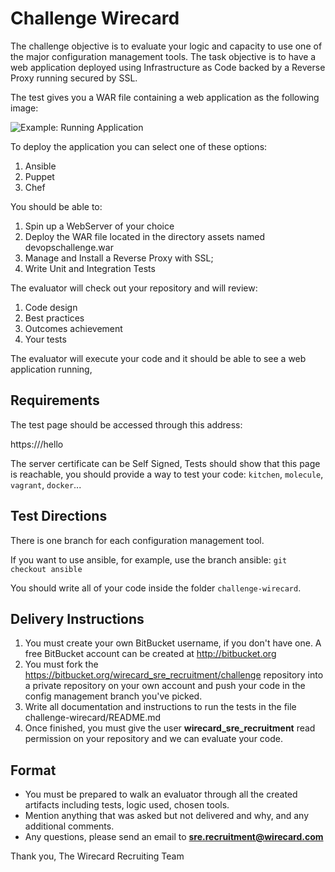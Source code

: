 # Challenge Wirecard

The challenge objective is to evaluate your logic and capacity to use one of the major configuration management tools.
The task objective is to have a web application deployed using Infrastructure as Code backed by a Reverse Proxy running secured by SSL.

The test gives you a WAR file containing a web application as the following image:

![Example: Running Application](https://bitbucket.org/wirecard_sre_recruitment/challenge/raw/master/PageScreenshot.png)

To deploy the application you can select one of these options:

1. Ansible
2. Puppet
3. Chef

You should be able to:

1. Spin up a WebServer of your choice
2. Deploy the WAR file located in the directory assets named devopschallenge.war
3. Manage and Install a Reverse Proxy with SSL;
4. Write Unit and Integration Tests
 
The evaluator will check out your repository and will review:

1. Code design
2. Best practices
3. Outcomes achievement
4. Your tests

The evaluator will execute your code and it should be able to see a web application running,

Requirements
------------
The test page should be accessed through this address:

https://<host>/hello

The server certificate can be Self Signed,
Tests should show that this page is reachable, you should provide a way to test your code: `kitchen`, `molecule`, `vagrant`, `docker`...

Test Directions
----------------
There is one branch for each configuration management tool.

If you want to use ansible, for example, use the branch ansible: `git checkout ansible`

You should write all of your code inside the folder `challenge-wirecard`.

## Delivery Instructions
1. You must create your own BitBucket username, if you don't have one. A free BitBucket account can be created at http://bitbucket.org
2. You must fork the https://bitbucket.org/wirecard_sre_recruitment/challenge repository into a private repository on your own account and push your code in the config management branch you've picked.
3. Write all documentation and instructions to run the tests in the file challenge-wirecard/README.md
4. Once finished, you must give the user **wirecard_sre_recruitment** read permission on your repository and we can evaluate your code.


## Format
* You must be prepared to walk an evaluator through all the created artifacts including tests, logic used, chosen tools.
* Mention anything that was asked but not delivered and why, and any additional comments.
* Any questions, please send an email to **sre.recruitment@wirecard.com**

Thank you,
The Wirecard Recruiting Team
